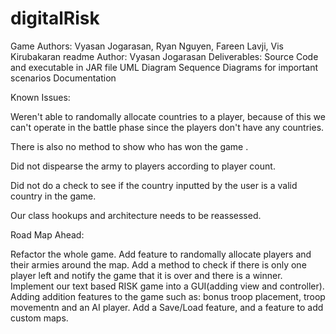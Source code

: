 # digitalRisk

Game Authors: Vyasan Jogarasan, Ryan Nguyen, Fareen Lavji, Vis Kirubakaran
readme Author: Vyasan Jogarasan
Deliverables:
Source Code and executable in JAR file
UML Diagram
Sequence Diagrams for important scenarios
Documentation

Known Issues:

Weren't able to randomally allocate countries to a player, because of this we can't operate in the battle phase since 
the players don't have any countries.

There is also no method to show who has won the game .

Did not dispearse the army to players according to player count.

Did not do a check to see if the country inputted by the user is a valid country in the game.

Our class hookups and architecture needs to be reassessed.


Road Map Ahead:

Refactor the whole game.
Add feature to randomally allocate players and their armies around the map.
Add a method to check if there is only one player left and notify the game that it is over and there is a winner.
Implement our text based RISK game into a GUI(adding view and controller).
Adding addition features to the game such as: bonus troop placement, troop movementn and an AI player.
Add a Save/Load feature, and a feature to add custom maps.
